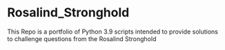 # Rosalind_Stronghold
This Repo is a portfolio of Python 3.9 scripts intended to provide solutions to challenge questions from the Rosalind Stronghold
